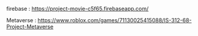 firebase : https://project-movie-c5f65.firebaseapp.com/

Metaverse : https://www.roblox.com/games/71130025415088/IS-312-68-Project-Metaverse
